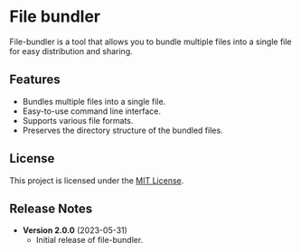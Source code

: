 
# File bundler

File-bundler is a tool that allows you to bundle multiple files into a single file for easy distribution and sharing.

## Features

- Bundles multiple files into a single file.
- Easy-to-use command line interface.
- Supports various file formats.
- Preserves the directory structure of the bundled files.


## License

This project is licensed under the [MIT License](LICENSE).


## Release Notes

- **Version 2.0.0** (2023-05-31)
  - Initial release of file-bundler.